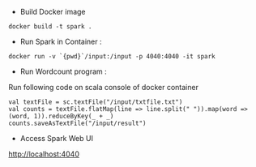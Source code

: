 * Build Docker image

```docker build -t spark .```

* Run Spark in Container : 

```docker run -v `{pwd}`/input:/input -p 4040:4040 -it spark```

* Run Wordcount program :

Run following code on scala console of docker container

```
val textFile = sc.textFile("/input/txtfile.txt")
val counts = textFile.flatMap(line => line.split(" ")).map(word => (word, 1)).reduceByKey(_ + _)
counts.saveAsTextFile("/input/result")
```
 
 * Access Spark Web UI

 [http://localhost:4040](http://localhost:4040)
